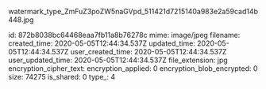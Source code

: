 watermark_type_ZmFuZ3poZW5naGVpd_511421d7215140a983e2a59cad14b448.jpg

id: 872b8038bc64468eaa7fb11a8b76278c
mime: image/jpeg
filename: 
created_time: 2020-05-05T12:44:34.537Z
updated_time: 2020-05-05T12:44:34.537Z
user_created_time: 2020-05-05T12:44:34.537Z
user_updated_time: 2020-05-05T12:44:34.537Z
file_extension: jpg
encryption_cipher_text: 
encryption_applied: 0
encryption_blob_encrypted: 0
size: 74275
is_shared: 0
type_: 4